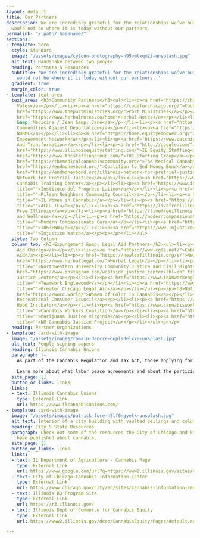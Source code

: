 ```yaml
---
layout: default
title: Our Partners
description: We are incredibly grateful for the relationships we’ve built. The Coalition
  would not be where it is today without our partners.
permalink: "/:path/:basename/"
sections:
- template: hero
  style: Standard
  image: "/assets/images/cytonn-photography-n95vmlxqm2i-unsplash.jpg"
  alt_text: Handshake between two people
  heading: Partners & Resources
  subtitle: 'We are incredibly grateful for the relationships we’ve built. The Coalition
    would not be where it is today without our partners. '
  gradient: true
  margin_color: true
- template: text-area
  text_area: <h3>Community Partners</h3><ul><li><p><a href="https://chicagovotes.com/">Chicago
    Votes</a></p></li><li><p><a href="https://codeforchicago.org/">Code for Chicago</a></p></li><li><p><a
    href="https://www.theportministries.org/">Port Ministries</a></p></li><li><p><a
    href="https://www.herbalnotes.co/home">Herbal Notes</a></p></li><li><p><a href="https://www.instagram.com/movementandmedicine420/?hl=en">Movement
    &amp; Medicine / Jean &amp; Jane</a></p></li><li><p><a href="https://www.organizedcommunities.org/">Organized
    Communities Against Deportation</a></p></li><li><p><a href="https://www.chicagonorml.org/">Chicago
    NORML</a></p></li><li><p><a href="https://home.equityempower.org/">Social Equity
    Empowerment Network</a></p></li><li><p><a href="https://www.eatchicago.org/">Equity
    And Transformation</a></p></li><li><p><a href="http://google.com/">PURE Coalition</a></p></li><li><p><a
    href="https://www.illinoisequitystaffing.com/">IL Equity Staffing</a></p></li><li><p><a
    href="https://www.thcstaffinggroup.com/">THC Staffing Group</a></p></li><li><p><a
    href="https://themedicalcannabiscommunity.org/">The Medical Cannabis Community</a></p></li><li><p><a
    href="https://endmoneybond.org/">Coalition to End Money Bond</a></p></li><li><p><a
    href="https://endmoneybond.org/illinois-network-for-pretrial-justice/">Illinois
    Network for Pretrial Justice</a></p></li><li><p><a href="https://www.illinoiscannabistrainingcenter.com/">Illinois
    Cannabis Training Center</a></p></li><li><p><a href="https://www.institutochicago.org/"
    title="">Instituto del Progreso Latino</a></p></li><li><p><a href="https://www.pilsenneighbors.org/"
    title="">Pilsen Neighbors Community Council</a></p></li><li><p><a href="https://ilwomenincannabis.org/"
    title="">IL Women in Cannabis</a></p></li><li><p><a href="https://www.aclu-il.org/en"
    title="">ACLU IL</a></p></li><li><p><a href="https://livefreeillinois.org/" title="">Live
    Free Illinois</a></p></li><li><p><a href="https://livefreeillinois.org/" title="">Soul
    and Wellness</a></p></li><li><p><a href="https://moderncompassionatecare.com/"
    title="">Modern Compassionate Care</a></p></li><li><p><a href="https://www.1863fwd.org/"
    title="">1863FWD</a></p></li><li><p><a href="https://www.injusticewatch.org/"
    title="">Injustice Watch</a></p><p></p></li></ul>
  style: Two Column
  column_two: <h3>Expungement &amp; Legal Aid Partners</h3><ul><li><p><a href="https://www.legalaidchicago.org/">Legal
    Aid Chicago</a></p></li><li><p><a href="https://www.cgla.net/">Cabrini Green Legal
    Aid</a></p></li><li><p><a href="https://newleafillinois.org/s/">New Leaf Illinois</a></p></li><li><p><a
    href="https://www.herballegal.co/">Herbal Legal</a></p></li><li><p><a href="https://www.law.northwestern.edu/legalclinic/civil/community-justice/"
    title="">Northwestern University Community Justice and Civil Rights Clinic</a></p></li><li><p><a
    href="https://www.instagram.com/westside_justice_center/?hl=en" title="">Westside
    Justice Center</a></p></li><li><p><a href="https://www.teamworkenglewood.org/"
    title="">Teamwork Englewood</a></p></li><li><p><a href="https://www.gclclaw.org/"
    title="">Greater Chicago Legal Aid</a></p></li></ul><p></p><h3>National Partners</h3><ul><li><p><a
    href="https://wocc.world/">Women of Color in Cannabis</a></p></li><li><p><a href="https://massreccouncil.com/">Massachusetts
    Recreational Consumer Council</a></p></li><li><p><a href="https://www.hoodincubator.org/">The
    Hood Incubator</a></p></li><li><p><a href="https://www.cannabisworkerscoalition.org/"
    title="">Cannabis Workers Coalition</a></p></li><li><p><a href="https://www.marijuanajustice.org/"
    title="">Marijuana Justice Virginia</a></p></li><li><p><a href="https://www.facebook.com/nmcjp/"
    title="">NM Cannabis Justice Project</a></p></li></ul><p></p>
  heading: Partner Organizations
- template: card-with-image
  image: "/assets/images/romain-dancre-doplsdelx7e-unsplash.jpg"
  alt_text: People signing papers
  heading: Illinois Cannabis Unions
  paragraph: |-
    As part of the Cannabis Regulation and Tax Act, those applying for cannabis business licenses from the State can earn additional points towards their license by signing a labor peace agreement.

    Learn more about what labor peace agreements and about the participating unions here:
  site_page: []
  button_or_links: links
  links:
  - text: Illinois Cannabis Unions
    type: External Link
    url: https://www.ilcannabisunions.com/
- template: card-with-image
  image: "/assets/images/patrick-fore-h5lf0ngyetk-unsplash.jpg"
  alt_text: Interior of a city building with vaulted ceilings and columns
  heading: City & State Resources
  paragraph: Check out some of the resources the City of Chicago and State of Illinois
    have published about cannabis.
  site_page: []
  button_or_links: links
  links:
  - text: IL Department of Agriculture - Cannabis Page
    type: External Link
    url: https://www.google.com/url?q=https://www2.illinois.gov/sites/agr/Plants/Pages/Adult-Use-Cannabis.aspx&sa=D&source=docs&ust=1666822265430101&usg=AOvVaw2lCiR-1Rv5CMbbF1OKchYf
  - text: City of Chicago Cannabis Information Center
    type: External Link
    url: https://www.chicago.gov/city/en/sites/cannabis-information-center/home.html
  - text: Illinois R3 Program Site
    type: External Link
    url: https://r3.illinois.gov/
  - text: Illinois Dept of Commerce for Cannabis Equity
    type: External Link
    url: https://www2.illinois.gov/dceo/CannabisEquity/Pages/default.aspx

---
```


